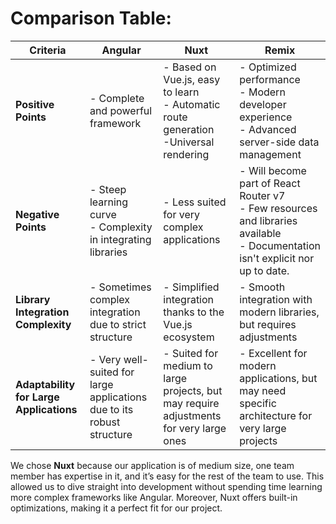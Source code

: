 # Comparison Table:

| **Criteria**                            | **Angular**                                    | **Nuxt**                                          | **Remix**                                      |
|-----------------------------------------|-----------------------------------------------|---------------------------------------------------|------------------------------------------------|
| **Positive Points**                     | - Complete and powerful framework             | - Based on Vue.js, easy to learn<br>- Automatic route generation<br>-Universal rendering | - Optimized performance<br>- Modern developer experience<br>- Advanced server-side data management |
| **Negative Points**                     | - Steep learning curve<br>- Complexity in integrating libraries | - Less suited for very complex applications | - Will become part of React Router v7<br>- Few resources and libraries available<br>- Documentation isn't explicit nor up to date. |
| **Library Integration Complexity**      | - Sometimes complex integration due to strict structure | - Simplified integration thanks to the Vue.js ecosystem | - Smooth integration with modern libraries, but requires adjustments |
| **Adaptability for Large Applications** | - Very well-suited for large applications due to its robust structure | - Suited for medium to large projects, but may require adjustments for very large ones | - Excellent for modern applications, but may need specific architecture for very large projects |

We chose **Nuxt** because our application is of medium size, one team member has expertise in it, and it’s easy for the rest of the team to use. This allowed us to dive straight into development without spending time learning more complex frameworks like Angular. Moreover, Nuxt offers built-in optimizations, making it a perfect fit for our project.
